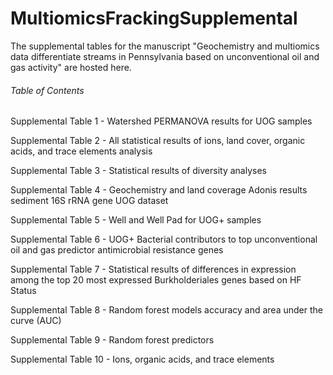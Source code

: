 # MultiomicsFrackingSupplemental
The supplemental tables for the manuscript "Geochemistry and multiomics data differentiate streams in Pennsylvania based on unconventional oil and gas activity" are hosted here. 

###### Table of Contents

Supplemental Table 1 - Watershed PERMANOVA results for UOG samples

Supplemental Table 2 - All statistical results of ions, land cover, organic acids, and trace elements analysis

Supplemental Table 3 - Statistical results of diversity analyses

Supplemental Table 4 - Geochemistry and land coverage Adonis results sediment 16S rRNA gene UOG dataset

Supplemental Table 5 - Well and Well Pad for UOG+ samples

Supplemental Table 6 - UOG+ Bacterial contributors to top unconventional oil and gas predictor antimicrobial resistance genes

Supplemental Table 7 - Statistical results of differences in expression among the top 20 most expressed Burkholderiales genes based on HF Status

Supplemental Table 8 - Random forest models accuracy and area under the curve (AUC)

Supplemental Table 9 - Random forest predictors

Supplemental Table 10 - Ions, organic acids, and trace elements
